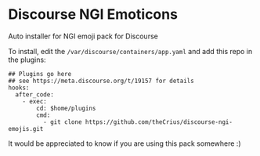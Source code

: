 # Discourse NGI Emoticons

Auto installer for NGI emoji pack for Discourse

To install, edit the `/var/discourse/containers/app.yaml` and add this repo in the plugins:

```
## Plugins go here
## see https://meta.discourse.org/t/19157 for details
hooks:
  after_code:
    - exec:
        cd: $home/plugins
        cmd:
          - git clone https://github.com/theCrius/discourse-ngi-emojis.git
```

It would be appreciated to know if you are using this pack somewhere :)
